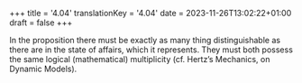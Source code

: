 +++
title = '4.04'
translationKey = '4.04'
date = 2023-11-26T13:02:22+01:00
draft = false
+++

In the proposition there must be exactly as many thing distinguishable as there are in the state of affairs, which it represents.
They must both possess the same logical (mathematical) multiplicity (cf. Hertz’s Mechanics, on Dynamic Models).
